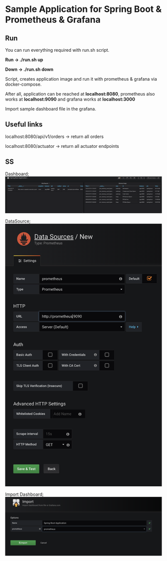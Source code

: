 # Sample Application for Spring Boot & Prometheus & Grafana

## Run
You can run everything required with run.sh script.

**Run -> ./run.sh up**

**Down -> ./run.sh down**

Script, creates application image and run it with prometheus & grafana via docker-compose.

After all, application can be reached at **localhost:8080**, prometheus also works at **localhost:9090** and grafana works at **localhost:3000**

Import sample dashboard file in the grafana.

## Useful links

localhost:8080/api/v1/orders -> return all orders 

localhost:8080/actuator -> return all actuator endpoints

## SS

Dashboard;
![dashboard](./images/dashboard.png)

DataSource;
![dashboard](./images/datasource_definition.png)

Import Dashboard;
![dashboard](./images/import_dashborad.png)
